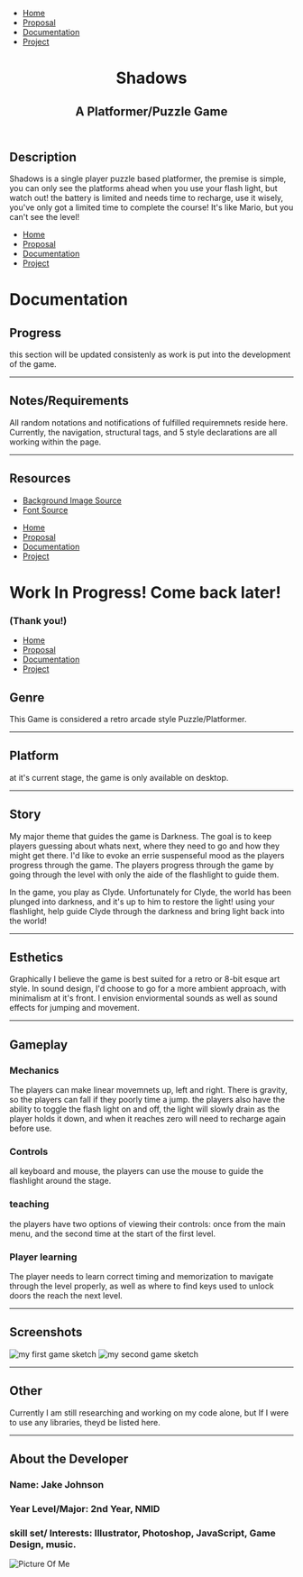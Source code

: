 <nav class="nav">

*   [Home](index.html)
*   [Proposal](proposal.html)
*   [Documentation](documentation.html)
*   [Project](project.html)

</nav>

<header class="header">

# Shadows

## A Platformer/Puzzle Game

</header>

<main class="main" id="descbox">

## Description

Shadows is a single player puzzle based platformer, the premise is simple, you can only see the platforms ahead when you use your flash light, but watch out! the battery is limited and needs time to recharge, use it wisely, you've only got a limited time to complete the course! It's like Mario, but you can't see the level!

</main>

<nav class="nav">

*   [Home](index.html)
*   [Proposal](proposal.html)
*   [Documentation](documentation.html)
*   [Project](project.html)

</nav>

<main class="main">

# Documentation

## Progress

this section will be updated consistenly as work is put into the development of the game.

* * *

## Notes/Requirements

All random notations and notifications of fulfilled requiremnets reside here. Currently, the navigation, structural tags, and 5 style declarations are all working within the page.

* * *

## Resources

*   [Background Image Source](https://pixabay.com/en/room-background-dark-shadow-wall-315257/)
*   [Font Source](https://fonts.google.com/specimen/Karla)

</main>

<nav class="nav">

*   [Home](index.html)
*   [Proposal](proposal.html)
*   [Documentation](documentation.html)
*   [Project](project.html)

</nav>

<main>

# Work In Progress! Come back later!

### (Thank you!)

</main>

<nav class="nav">

*   [Home](index.html)
*   [Proposal](proposal.html)
*   [Documentation](documentation.html)
*   [Project](project.html)

</nav>

<main class="main">

## Genre

This Game is considered a retro arcade style Puzzle/Platformer.

* * *

## Platform

at it's current stage, the game is only available on desktop.

* * *

## Story

My major theme that guides the game is Darkness. The goal is to keep players guessing about whats next, where they need to go and how they might get there. I'd like to evoke an errie suspenseful mood as the players progress through the game. The players progress through the game by going through the level with only the aide of the flashlight to guide them.

In the game, you play as Clyde. Unfortunately for Clyde, the world has been plunged into darkness, and it's up to him to restore the light! using your flashlight, help guide Clyde through the darkness and bring light back into the world!

* * *

## Esthetics

Graphically I believe the game is best suited for a retro or 8-bit esque art style. In sound design, I'd choose to go for a more ambient approach, with minimalism at it's front. I envision enviormental sounds as well as sound effects for jumping and movement.

* * *

## Gameplay

### Mechanics

The players can make linear movemnets up, left and right. There is gravity, so the players can fall if they poorly time a jump. the players also have the ability to toggle the flash light on and off, the light will slowly drain as the player holds it down, and when it reaches zero will need to recharge again before use.

### Controls

all keyboard and mouse, the players can use the mouse to guide the flashlight around the stage.

### teaching

the players have two options of viewing their controls: once from the main menu, and the second time at the start of the first level.

### Player learning

The player needs to learn correct timing and memorization to mavigate through the level properly, as well as where to find keys used to unlock doors the reach the next level.

* * *

## Screenshots

![my first game sketch](media/game_sketch_1.JPG) ![my second game sketch](media/game_sketch_2.JPG)

* * *

## Other

Currently I am still researching and working on my code alone, but If I were to use any libraries, theyd be listed here.

* * *

## About the Developer

### Name: Jake Johnson

### Year Level/Major: 2nd Year, NMID

### skill set/ Interests: Illustrator, Photoshop, JavaScript, Game Design, music.

![Picture Of Me](media/selfie.JPG)</main>
